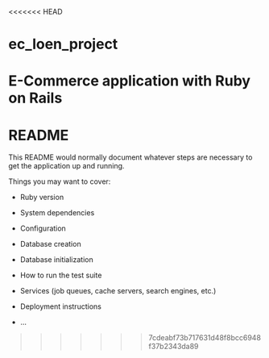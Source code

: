 <<<<<<< HEAD
# ec_loen_project
E-Commerce application with Ruby on Rails
=======
# README

This README would normally document whatever steps are necessary to get the
application up and running.

Things you may want to cover:

* Ruby version

* System dependencies

* Configuration

* Database creation

* Database initialization

* How to run the test suite

* Services (job queues, cache servers, search engines, etc.)

* Deployment instructions

* ...
>>>>>>> 7cdeabf73b717631d48f8bcc6948f37b2343da89
